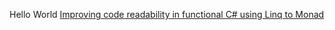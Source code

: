 Hello World
[Improving code readability in functional C# using Linq to Monad](improving-code-readability-in-functional-C#-using-Linq-to-Monad.md)